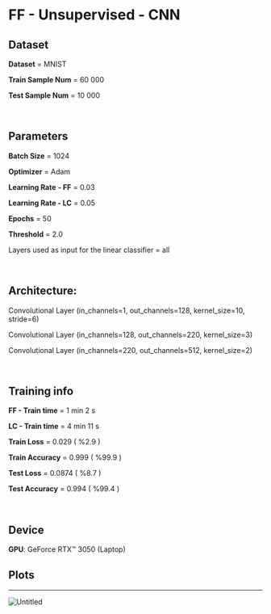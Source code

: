 # FF - Unsupervised - CNN

## Dataset

**Dataset** = MNIST

**Train Sample Num** = 60 000

**Test Sample Num** = 10 000

<br>

## Parameters

**Batch Size** = 1024

**Optimizer** = Adam

**Learning Rate** **- FF** = 0.03

**Learning Rate - LC** = 0.05

**Epochs** = 50

**Threshold** = 2.0

Layers used as input for the linear classifier = all

<br>

## Architecture:

Convolutional Layer (in_channels=1, out_channels=128, kernel_size=10, stride=6)

Convolutional Layer (in_channels=128, out_channels=220, kernel_size=3)

Convolutional Layer (in_channels=220, out_channels=512, kernel_size=2)

<br>

## Training info

**FF - Train time** = 1 min 2 s

**LC - Train time** = 4 min 11 s

**Train Loss** = 0.029 ( %2.9 )

**Train Accuracy** = 0.999 ( %99.9 )

**Test Loss**  =  0.0874 ( %8.7 )

**Test Accuracy**  =  0.994 ( %99.4 )

<br>

## Device
**GPU**: GeForce RTX™ 3050 (Laptop)

## Plots

---

![Untitled](https://github.com/IsmailKonak/FF-Algorithm-Pytorch-Implementation/blob/main/FF%20-%20Unsupervised/Conv/Untitled.png)
